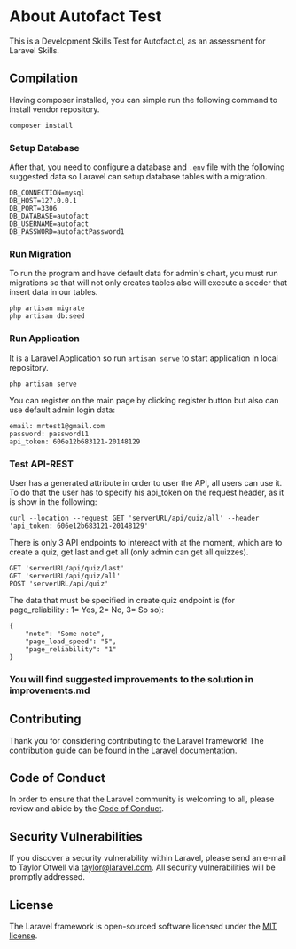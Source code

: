 # About Autofact Test

This is a Development Skills Test for Autofact.cl, as an assessment for Laravel Skills.

## Compilation

Having composer installed, you can simple run the following command to install vendor repository.
```
composer install
```

### Setup Database

After that, you need to configure a database and `.env` file with the following suggested data so Laravel can setup database tables with a migration.
```
DB_CONNECTION=mysql
DB_HOST=127.0.0.1
DB_PORT=3306
DB_DATABASE=autofact
DB_USERNAME=autofact
DB_PASSWORD=autofactPassword1
```
### Run Migration

To run the program and have default data for admin's chart, you must run migrations so that will not only creates tables also will execute a seeder that insert data in our tables.

```
php artisan migrate
php artisan db:seed
```

### Run Application

It is a Laravel Application so run `artisan serve` to start application in local repository.
```
php artisan serve
```

You can register on the main page by clicking register button but also can use default admin login data:
```
email: mrtest1@gmail.com
password: password11
api_token: 606e12b683121-20148129
```

### Test API-REST

User has a generated attribute in order to user the API, all users can use it. To do that the user has to specify his api_token on the request header, as it is show in the following:

```
curl --location --request GET 'serverURL/api/quiz/all' --header 'api_token: 606e12b683121-20148129'
```

There is only 3 API endpoints to intereact with at the moment, which are to create a quiz, get last and get all (only admin can get all quizzes).
```
GET 'serverURL/api/quiz/last'
GET 'serverURL/api/quiz/all'
POST 'serverURL/api/quiz'
```

The data that must be specified in create quiz endpoint is (for page_reliability : 1= Yes, 2= No, 3= So so):
```
{
    "note": "Some note",
    "page_load_speed": "5",
    "page_reliability": "1"
}
```

### You will find suggested improvements to the solution in improvements.md

## Contributing

Thank you for considering contributing to the Laravel framework! The contribution guide can be found in the [Laravel documentation](https://laravel.com/docs/contributions).

## Code of Conduct

In order to ensure that the Laravel community is welcoming to all, please review and abide by the [Code of Conduct](https://laravel.com/docs/contributions#code-of-conduct).

## Security Vulnerabilities

If you discover a security vulnerability within Laravel, please send an e-mail to Taylor Otwell via [taylor@laravel.com](mailto:taylor@laravel.com). All security vulnerabilities will be promptly addressed.

## License

The Laravel framework is open-sourced software licensed under the [MIT license](https://opensource.org/licenses/MIT).

